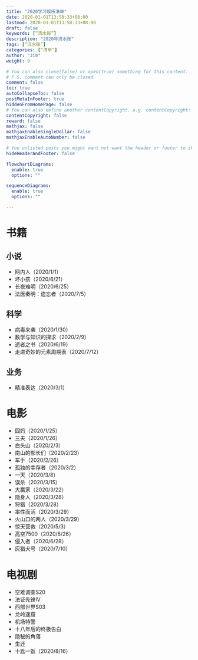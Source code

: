 ```yaml
---
title: "2020学习娱乐清单"
date: 2020-01-01T13:58:33+08:00
lastmod: 2020-01-01T13:58:33+08:00
draft: false
keywords: [“流水账”]
description: "2020年流水账"
tags: [“流水账”]
categories: [“清单”]
author: "Jim"
weight: 9

# You can also close(false) or open(true) something for this content.
# P.S. comment can only be closed
comment: false
toc: true
autoCollapseToc: false
postMetaInFooter: true
hiddenFromHomePage: false
# You can also define another contentCopyright. e.g. contentCopyright: "This is another copyright."
contentCopyright: false
reward: false
mathjax: false
mathjaxEnableSingleDollar: false
mathjaxEnableAutoNumber: false

# You unlisted posts you might want not want the header or footer to show
hideHeaderAndFooter: false

flowchartDiagrams:
  enable: true
  options: ""

sequenceDiagrams: 
  enable: true
  options: ""

---
```


<!--more-->

# 书籍

## 小说

- 网内人（2020/1/1）
- 坏小孩（2020/6/21）
- 长夜难明（2020/6/25）
- 法医秦明：遗忘者（2020/7/5）
  
## 科学

- 病毒来袭（2020/1/30）
- 数学与知识的探求（2020/2/9）
- 逝者之书（2020/6/19）
- 走进奇妙的元素周期表（2020/7/12）

## 业务
- 精准表达（2020/3/1）

# 电影

- 囧妈（2020/1/25）
- 三夫（2020/1/26）
- 白头山（2020/2/3）
- 南山的部长们（2020/2/23）
- 车手（2020/2/26）
- 孤独的幸存者（2020/3/2）
- 一天（2020/3/8）
- 误杀（2020/3/15）
- 大赢家（2020/3/22）
- 隐身人（2020/3/28）
- 狩猎（2020/3/28）
- 率性而活（2020/3/29）
- 火山口的两人（2020/3/29）
- 惊天营救（2020/5/3）
- 高空7500（2020/6/26）
- 侵入者（2020/6/28）
- 灰猎犬号（2020/7/10）


# 电视剧

- 空难调查S20
- 法证先锋IV
- 西部世界S03
- 龙岭迷窟
- 机场特警
- 十八年后的终极告白
- 隐秘的角落
- 生还
- 十匙一饭（2020/8/16）

